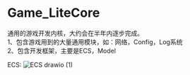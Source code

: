 # Game_LiteCore
通用的游戏开发内核，大约会在半年内逐步完成。
<br>1、包含游戏用到的大量通用模块，如：网络，Config，Log系统
<br>2、包含开发框架，主要是ECS，Model


ECS:
![ECS drawio (1)](https://user-images.githubusercontent.com/120553337/224218606-2f723553-911f-49dc-abc0-49ac79629c45.png)
